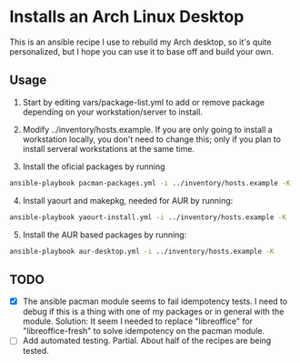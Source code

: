 # Installs an Arch Linux Desktop

This is an ansible recipe I use to rebuild my Arch desktop, so it's quite personalized, but I hope you can use it to base off and build your own.

## Usage

1. Start by editing vars/package-list.yml to add or remove package depending on your workstation/server to install.

2. Modify ../inventory/hosts.example. If you are only going to install a workstation locally, you don't need to change this; only if you plan to install serveral workstations at the same time.

3. Install the oficial packages by running
```bash
ansible-playbook pacman-packages.yml -i ../inventory/hosts.example -K
```
4. Install yaourt and makepkg, needed for AUR by running:
```bash
ansible-playbook yaourt-install.yml -i ../inventory/hosts.example -K
```
5. Install the AUR based packages by running:
```bash
ansible-playbook aur-desktop.yml -i ../inventory/hosts.example -K 
```

## TODO
- [x] The ansible pacman module seems to fail idempotency tests. I need to debug if this is a thing with one of my packages or in general with the module. Solution: It seem I needed to replace "libreoffice" for "libreoffice-fresh" to solve idempotency on the pacman module.
- [ ] Add automated testing. Partial. About half of the recipes are being tested.
